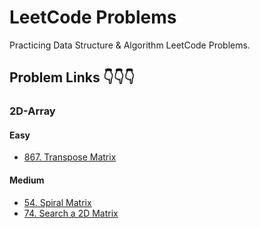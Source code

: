# LeetCode Problems

Practicing Data Structure & Algorithm LeetCode Problems.


## Problem Links 👇👇👇

### 2D-Array 

#### Easy
- [867. Transpose Matrix](https://leetcode.com/problems/transpose-matrix/)

#### Medium

- [54. Spiral Matrix](https://leetcode.com/problems/spiral-matrix/)
- [74. Search a 2D Matrix](https://leetcode.com/problems/search-a-2d-matrix/)

